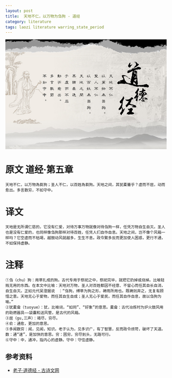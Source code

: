 ```yaml
---
layout: post
title:  天地不仁，以万物为刍狗 - 道经
category: literature
tags: laozi literature warring_state_period
---
```

![](/assets/img/laozi.jpg)

# 原文 道经·第五章

	天地不仁，以万物為芻狗；圣人不仁，以百姓為芻狗。天地之间，其犹橐籥乎？虚而不屈，动而愈出。多言数穷，不如守中。

# 译文

	天地是无所谓仁慈的，它没有仁爱，对待万事万物就像对待刍狗一样，任凭万物自生自灭。圣人也是没有仁爱的，也同样像刍狗那样对待百姓，任凭人们自作自息。天地之间，岂不像个风箱一样吗？它空虚而不枯竭，越鼓动风就越多，生生不息。政令繁多反而更加使人困惑，更行不通，不如保持虚静。

# 注释
 
	①刍（chu）狗：用草扎成的狗。古代专用于祭祀之中，祭祀完毕，就把它扔掉或烧掉。比喻轻贱无用的东西。在本文中比喻：天地对万物，圣人对百姓都因不经意、不留心而任其自长自消，自生自灭。正如元代吴澄据说　：“刍狗，缚草为狗之形，祷雨所用也。既祷则弃之，无复有顾惜之意。天地无心于爱物，而任其自生自成；圣人无心于爱民，而任其自作自息，故以刍狗为喻。”
	②犹橐龠（tuoyue）：犹，比喻词，“如同”、“好象”的意思。橐龠：古代冶炼时为炉火鼓风用的助燃器具——袋囊和送风管，是古代的风箱。
	③屈（gu,三声）：竭尽，穷尽。
	④俞：通愈，更加的意思。
	⑤多闻数穷：闻，见闻，知识。老子认为，见多识广，有了智慧，反而政令烦苛，破坏了天道。数：通“速”，是加快的意思。穷：困穷，穷尽到头，无路可行。
	⑥守中：中，通冲，指内心的虚静。守中：守住虚静。

## 参考资料

* [老子·道德经 - 古诗文网](http://so.gushiwen.org/guwen/bookv_3314.aspx)
